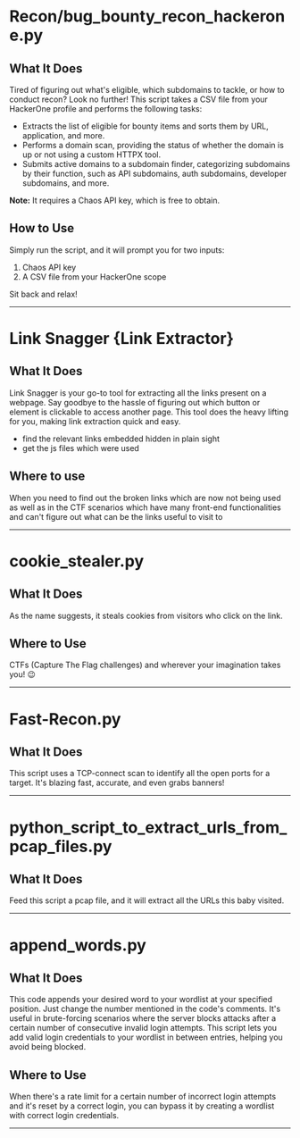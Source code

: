 # Recon/bug_bounty_recon_hackerone.py

## What It Does
Tired of figuring out what's eligible, which subdomains to tackle, or how to conduct recon? Look no further! This script takes a CSV file from your HackerOne profile and performs the following tasks:

- Extracts the list of eligible for bounty items and sorts them by URL, application, and more.
- Performs a domain scan, providing the status of whether the domain is up or not using a custom HTTPX tool.
- Submits active domains to a subdomain finder, categorizing subdomains by their function, such as API subdomains, auth subdomains, developer subdomains, and more.

**Note:** It requires a Chaos API key, which is free to obtain.

## How to Use
Simply run the script, and it will prompt you for two inputs:
1. Chaos API key
2. A CSV file from your HackerOne scope

Sit back and relax!


---
# Link Snagger {Link Extractor}
## What It Does
Link Snagger is your go-to tool for extracting all the links present on a webpage. Say goodbye to the hassle of figuring out which button or element is clickable to access another page. This tool does the heavy lifting for you, making link extraction quick and easy.
- find the relevant links embedded hidden in plain sight
- get the js files which were used
## Where to use
When you need to find out the broken links which are now not being used
as well as in the CTF scenarios which have many front-end functionalities and can't figure out what can be the links useful to visit to

---
# cookie_stealer.py

## What It Does
As the name suggests, it steals cookies from visitors who click on the link.

## Where to Use
CTFs (Capture The Flag challenges) and wherever your imagination takes you! 😉

---

# Fast-Recon.py

## What It Does
This script uses a TCP-connect scan to identify all the open ports for a target. It's blazing fast, accurate, and even grabs banners!

---

# python_script_to_extract_urls_from_pcap_files.py

## What It Does
Feed this script a pcap file, and it will extract all the URLs this baby visited.

---

# append_words.py

## What It Does
This code appends your desired word to your wordlist at your specified position. Just change the number mentioned in the code's comments. It's useful in brute-forcing scenarios where the server blocks attacks after a certain number of consecutive invalid login attempts. This script lets you add valid login credentials to your wordlist in between entries, helping you avoid being blocked.

## Where to Use
When there's a rate limit for a certain number of incorrect login attempts and it's reset by a correct login, you can bypass it by creating a wordlist with correct login credentials.

---
